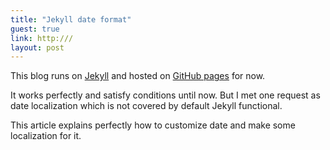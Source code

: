 ```yaml
---
title: "Jekyll date format"
guest: true
link: http:///
layout: post
---
```


This blog runs on [Jekyll](http://jekyllrb.com) and hosted on [GitHub pages](http://pages.github.com/) for now.

It works perfectly and satisfy conditions until now. But I met one request as date localization which is not covered by default Jekyll functional.

This article explains perfectly how to customize date and make some localization for it.
